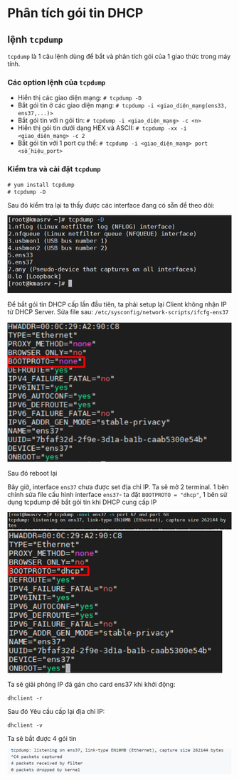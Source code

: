 ﻿# Phân tích gói tin DHCP
## lệnh `tcpdump`
`tcpdump` là 1 câu lệnh dùng để bắt và phân tích gói của 1 giao thức trong máy tính.

### Các option lệnh của `tcpdump`
* Hiển thị các giao diện mạng: `# tcpdump -D`
* Bắt gói tin ở các giao diện mạng: `# tcpdump -i <giao_diện_mạng(ens33, ens37,...)>`
* Bắt gói tin với n gói tin: `# tcpdump -i <giao_diện_mạng> -c <n>`
* Hiển thị gói tin dưới dạng HEX và ASCII: `# tcpdump -xx -i <giao_diện_mạng> -c 2`
* Bắt gói tin với 1 port cụ thể: `# tcpdump -i <giao_diện_mạng> port <số_hiệu_port>`

### Kiểm tra và cài đặt `tcpdump`
```
# yum install tcpdump
# tcpdump -D
```
Sau đó kiểm tra lại ta thấy được các interface đang có sẵn để theo dõi:

![](/image/dhcp4.png)

Để bắt gói tin DHCP cấp lần đầu tiên, ta phải setup lại Client không nhận IP từ DHCP Server. Sửa file sau: `/etc/sysconfig/network-scripts/ifcfg-ens37`

![](/image/dhcp5.png)

Sau đó reboot lại

Bây giờ, interface `ens37` chưa được set địa chỉ IP. Ta sẽ mở 2 terminal. 1 bên chỉnh sửa file cấu hình interface `ens37`- ta đặt `BOOTPROTO = "dhcp"`, 1 bên sử dụng tcpdump để bắt gói tin khi DHCP cung cấp IP

![](/image/dhcp6.png)
![](/image/dhcp7.png)

Ta sẽ giải phóng IP đã gán cho card ens37 khi khởi động:
```
dhclient -r
```

Sau đó Yêu cầu cấp lại địa chỉ IP:
```
dhclient -v 
```

Ta sẽ bắt được 4 gói tin

![](/image/dhcp8.png)

